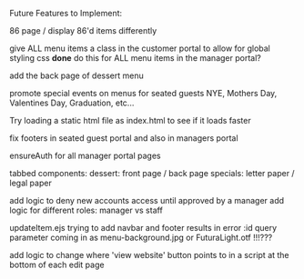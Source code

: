




Future Features to Implement:

86 page / display 86'd items differently

give ALL menu items a class in the customer portal to allow for global styling css
****done****
do this for ALL menu items in the manager portal?

add the back page of dessert menu

promote special events on menus for seated guests
NYE, Mothers Day, Valentines Day, Graduation, etc...

Try loading a static html file as index.html to see if it loads faster

fix footers in seated guest portal and also in managers portal

ensureAuth for all manager portal pages


tabbed components: 
    dessert: front page / back page
    specials: letter paper / legal paper

add logic to deny new accounts access until approved by a manager
add logic for different roles: manager vs staff


updateItem.ejs
trying to add navbar and footer results in error
:id query parameter coming in as menu-background.jpg 
or FuturaLight.otf
!!!???

add logic to change where 'view website' button points to in a script at the bottom of each edit page

